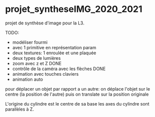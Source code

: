 # projet_syntheseIMG_2020_2021
projet de synthèse d'image pour la L3. 

TODO:
* modéliser fourmi
* avec 1 primitive en représentation param
* deux textures: 1 enroulée et une plaquée
* deux types de lumières
* zoom avec z et Z                              DONE
* contrôle de la caméra avec les flèches        DONE
* animation avec touches claviers               
* animation auto

pour déplacer un objet par rapport a un autre:
on déplace l'objet sur le centre (la position de l'autre)
puis on translate sur la position originale

L'origine du cylindre est le centre de sa base
les axes du cylindre sont parallèles à Z.
